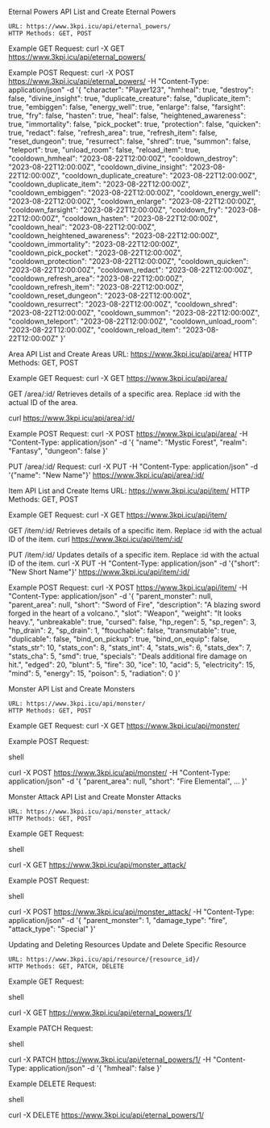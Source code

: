 Eternal Powers API
List and Create Eternal Powers

    URL: https://www.3kpi.icu/api/eternal_powers/
    HTTP Methods: GET, POST

Example GET Request: 
curl -X GET https://www.3kpi.icu/api/eternal_powers/

Example POST Request:
curl -X POST https://www.3kpi.icu/api/eternal_powers/ -H "Content-Type: application/json" -d '{
    "character": "Player123",
    "hmheal": true,
    "destroy": false,
    "divine_insight": true,
    "duplicate_creature": false,
    "duplicate_item": true,
    "embiggen": false,
    "energy_well": true,
    "enlarge": false,
    "farsight": true,
    "fry": false,
    "hasten": true,
    "heal": false,
    "heightened_awareness": true,
    "immortality": false,
    "pick_pocket": true,
    "protection": false,
    "quicken": true,
    "redact": false,
    "refresh_area": true,
    "refresh_item": false,
    "reset_dungeon": true,
    "resurrect": false,
    "shred": true,
    "summon": false,
    "teleport": true,
    "unload_room": false,
    "reload_item": true,
    "cooldown_hmheal": "2023-08-22T12:00:00Z",
    "cooldown_destroy": "2023-08-22T12:00:00Z",
    "cooldown_divine_insight": "2023-08-22T12:00:00Z",
    "cooldown_duplicate_creature": "2023-08-22T12:00:00Z",
    "cooldown_duplicate_item": "2023-08-22T12:00:00Z",
    "cooldown_embiggen": "2023-08-22T12:00:00Z",
    "cooldown_energy_well": "2023-08-22T12:00:00Z",
    "cooldown_enlarge": "2023-08-22T12:00:00Z",
    "cooldown_farsight": "2023-08-22T12:00:00Z",
    "cooldown_fry": "2023-08-22T12:00:00Z",
    "cooldown_hasten": "2023-08-22T12:00:00Z",
    "cooldown_heal": "2023-08-22T12:00:00Z",
    "cooldown_heightened_awareness": "2023-08-22T12:00:00Z",
    "cooldown_immortality": "2023-08-22T12:00:00Z",
    "cooldown_pick_pocket": "2023-08-22T12:00:00Z",
    "cooldown_protection": "2023-08-22T12:00:00Z",
    "cooldown_quicken": "2023-08-22T12:00:00Z",
    "cooldown_redact": "2023-08-22T12:00:00Z",
    "cooldown_refresh_area": "2023-08-22T12:00:00Z",
    "cooldown_refresh_item": "2023-08-22T12:00:00Z",
    "cooldown_reset_dungeon": "2023-08-22T12:00:00Z",
    "cooldown_resurrect": "2023-08-22T12:00:00Z",
    "cooldown_shred": "2023-08-22T12:00:00Z",
    "cooldown_summon": "2023-08-22T12:00:00Z",
    "cooldown_teleport": "2023-08-22T12:00:00Z",
    "cooldown_unload_room": "2023-08-22T12:00:00Z",
    "cooldown_reload_item": "2023-08-22T12:00:00Z"
}'


Area API
List and Create Areas
    URL: https://www.3kpi.icu/api/area/
    HTTP Methods: GET, POST

Example GET Request:
curl -X GET https://www.3kpi.icu/api/area/

GET /area/:id/
Retrieves details of a specific area.
Replace :id with the actual ID of the area.

curl https://www.3kpi.icu/api/area/:id/


Example POST Request:
curl -X POST https://www.3kpi.icu/api/area/ -H "Content-Type: application/json" -d '{
    "name": "Mystic Forest",
    "realm": "Fantasy",
    "dungeon": false
}'


PUT /area/:id/
Request:
curl -X PUT -H "Content-Type: application/json" -d '{"name": "New Name"}' https://www.3kpi.icu/api/area/:id/



Item API
List and Create Items
    URL: https://www.3kpi.icu/api/item/
    HTTP Methods: GET, POST

Example GET Request:
curl -X GET https://www.3kpi.icu/api/item/

GET /item/:id/
Retrieves details of a specific item.  Replace :id with the actual ID of the item.
curl https://www.3kpi.icu/api/item/:id/

PUT /item/:id/
Updates details of a specific item.  Replace :id with the actual ID of the item.
curl -X PUT -H "Content-Type: application/json" -d '{"short": "New Short Name"}' https://www.3kpi.icu/api/item/:id/

Example POST Request:
curl -X POST https://www.3kpi.icu/api/item/ -H "Content-Type: application/json" -d '{
    "parent_monster": null,
    "parent_area": null,
    "short": "Sword of Fire",
    "description": "A blazing sword forged in the heart of a volcano.",
    "slot": "Weapon",
    "weight": "It looks heavy.",
    "unbreakable": true,
    "cursed": false,
    "hp_regen": 5,
    "sp_regen": 3,
    "hp_drain": 2,
    "sp_drain": 1,
    "ftouchable": false,
    "transmutable": true,
    "duplicable": false,
    "bind_on_pickup": true,
    "bind_on_equip": false,
    "stats_str": 10,
    "stats_con": 8,
    "stats_int": 4,
    "stats_wis": 6,
    "stats_dex": 7,
    "stats_cha": 5,
    "smd": true,
    "specials": "Deals additional fire damage on hit.",
    "edged": 20,
    "blunt": 5,
    "fire": 30,
    "ice": 10,
    "acid": 5,
    "electricity": 15,
    "mind": 5,
    "energy": 15,
    "poison": 5,
    "radiation": 0
}'






Monster API
List and Create Monsters

    URL: https://www.3kpi.icu/api/monster/
    HTTP Methods: GET, POST

Example GET Request:
curl -X GET https://www.3kpi.icu/api/monster/

Example POST Request:

shell

curl -X POST https://www.3kpi.icu/api/monster/ -H "Content-Type: application/json" -d '{
    "parent_area": null,
    "short": "Fire Elemental",
    ...
}'

Monster Attack API
List and Create Monster Attacks

    URL: https://www.3kpi.icu/api/monster_attack/
    HTTP Methods: GET, POST

Example GET Request:

shell

curl -X GET https://www.3kpi.icu/api/monster_attack/

Example POST Request:

shell

curl -X POST https://www.3kpi.icu/api/monster_attack/ -H "Content-Type: application/json" -d '{
    "parent_monster": 1,
    "damage_type": "fire",
    "attack_type": "Special"
}'

Updating and Deleting Resources
Update and Delete Specific Resource

    URL: https://www.3kpi.icu/api/resource/{resource_id}/
    HTTP Methods: GET, PATCH, DELETE

Example GET Request:

shell

curl -X GET https://www.3kpi.icu/api/eternal_powers/1/

Example PATCH Request:

shell

curl -X PATCH https://www.3kpi.icu/api/eternal_powers/1/ -H "Content-Type: application/json" -d '{
    "hmheal": false
}'

Example DELETE Request:

shell

curl -X DELETE https://www.3kpi.icu/api/eternal_powers/1/